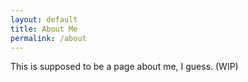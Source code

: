 ```yaml
---
layout: default
title: About Me
permalink: /about
---
```


This is supposed to be a page about me, I guess. (WIP)